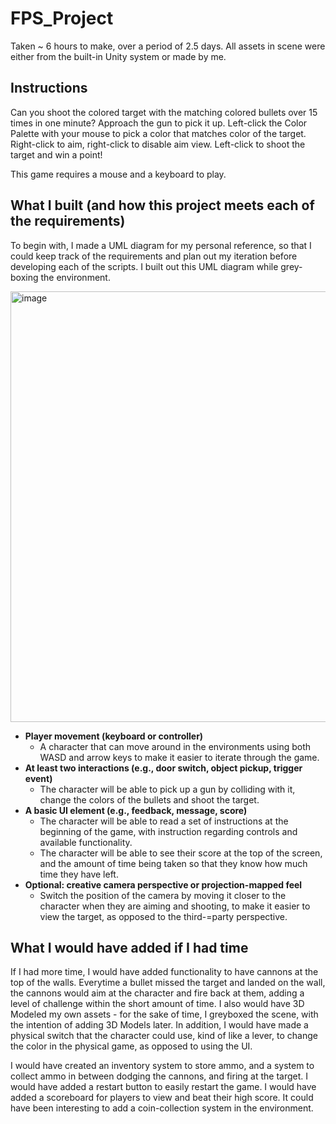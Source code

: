 # FPS_Project
Taken ~ 6 hours to make, over a period of 2.5 days. All assets in scene were either from the built-in Unity system or made by me. 

## Instructions
Can you shoot the colored target with the matching colored bullets over 15 times in one minute?
Approach the gun to pick it up. 
Left-click the Color Palette with your mouse to pick a color that matches color of the target. 
Right-click to aim, right-click to disable aim view.
Left-click to shoot the target and win a point!

This game requires a mouse and a keyboard to play.

## What I built (and how this project meets each of the requirements)
To begin with, I made a UML diagram for my personal reference, so that I could keep track of the requirements and plan out my iteration before developing each of the scripts. I built out this UML diagram while grey-boxing the environment.

<img width="689" alt="image" src="https://github.com/user-attachments/assets/108fded3-0c9d-4cbc-8f63-a4cb70d6c338" />

- **Player movement (keyboard or controller)**
  - A character that can move around in the environments using both WASD and arrow keys to make it easier to iterate through the game.
- **At least two interactions (e.g., door switch, object pickup, trigger event)**
  - The character will be able to pick up a gun by colliding with it, change the colors of the bullets and shoot the target.
- **A basic UI element (e.g., feedback, message, score)**
  - The character will be able to read a set of instructions at the beginning of the game, with instruction regarding controls and available functionality. 
  - The character will be able to see their score at the top of the screen, and the amount of time being taken so that they know how much time they have left.  
- **Optional: creative camera perspective or projection-mapped feel**
  - Switch the position of the camera by moving it closer to the character when they are aiming and shooting, to make it easier to view the target, as opposed to the third-=party perspective.
 
##  What I would have added if I had time

If I had more time, I would have added functionality to have cannons at the top of the walls. Everytime a bullet missed the target and landed on the wall, the cannons would aim at the character and fire back at them, adding a level of challenge within the short amount of time. I also would have 3D Modeled my own assets - for the sake of time, I greyboxed the scene, with the intention of adding 3D Models later. In addition, I would have made a physical switch that the character could use, kind of like a lever, to change the color in the physical game, as opposed to using the UI. 

I would have created an inventory system to store ammo, and a system to collect ammo in between dodging the cannons, and firing at the target. I would have added a restart button to easily restart the game. I would have added a scoreboard for players to view and beat their high score. It could have been interesting to add a coin-collection system in the environment. 



